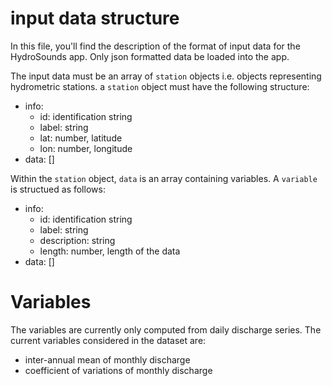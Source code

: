 # input data structure

In this file, you'll find the description of the format of input data for the HydroSounds app. Only json formatted data be loaded into the app.

The input data must be an array of `station` objects i.e. objects representing hydrometric stations. a `station` object must have the following structure:
* info:
    * id: identification string
    * label: string
    * lat: number, latitude
    * lon: number, longitude
* data: []


Within the `station` object, `data` is an array containing  variables. A `variable` is structued as follows:
* info: 
    * id: identification string
    * label: string
    * description: string
    * length: number, length of the data
* data: []

# Variables

The variables are currently only computed from daily discharge series.
The current variables considered in the dataset are:
* inter-annual mean of monthly discharge
* coefficient of variations of monthly discharge


